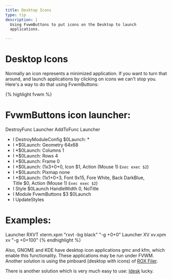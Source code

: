```yaml
---
title: Desktop Icons
type: tip
description: |
  Using FvwmButtons to put icons on the Desktop to launch
  applications.

---
```

# Desktop Icons 

Normally an icon represents a minimized application.  If you
want to turn that around, and launch applications by clicking
on icons we can't stop you.  Here's a way to do that using
FvwmButtons:

{% highlight fvwm %}
# FvwmButtons icon launcher:
DestroyFunc Launcher
AddToFunc Launcher
+ I DestroyModuleConfig $0Launch: *
+ I *$0Launch: Geometry 64x68
+ I *$0Launch: Columns 1
+ I *$0Launch: Rows    4
+ I *$0Launch: Frame   0
+ I *$0Launch: (1x3+0+0, Icon $1, Action (Mouse 1) `Exec exec $2`)
+ I *$0Launch: Pixmap none
+ I *$0Launch: (1x1+0+3, Font 9x15, Fore White, Back DarkBlue, \
                Title $0, Action (Mouse 1) `Exec exec $2`)
+ I Style $0Launch HandleWidth 0, NoTitle
+ I Module FvwmButtons $3 $0Launch
+ I UpdateStyles

# Examples:
Launcher RXVT xterm.xpm "rxvt -bg black" "-g +0+0"
Launcher XV   xv.xpm    xv   "-g +0+100"
{% endhighlight %}

Also, GNOME and KDE have desktop icon applications gmc and kfm,
which enable this functionality.  These applications may be run under FVWM.
Another solution is using the pinboard (desktop with icons) of
[ROX Filer](https://rox.sourceforge.net).

There is another solution which is very much easy to use:
[Idesk](https://idesk.sourceforge.net/) lucky.
